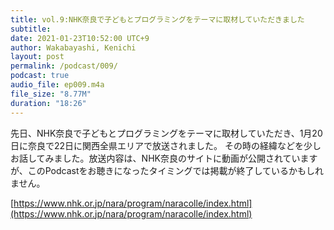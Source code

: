 ```yaml
---
title: vol.9:NHK奈良で子どもとプログラミングをテーマに取材していただきました
subtitle: 
date: 2021-01-23T10:52:00 UTC+9
author: Wakabayashi, Kenichi
layout: post
permalink: /podcast/009/
podcast: true
audio_file: ep009.m4a
file_size: "8.77M"
duration: "18:26"
---
```

先日、NHK奈良で子どもとプログラミングをテーマに取材していただき、1月20日に奈良で22日に関西全県エリアで放送されました。
その時の経緯などを少しお話してみました。放送内容は、NHK奈良のサイトに動画が公開されていますが、このPodcastをお聴きになったタイミングでは掲載が終了しているかもしれません。

[https://www.nhk.or.jp/nara/program/naracolle/index.html](https://www.nhk.or.jp/nara/program/naracolle/index.html)